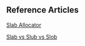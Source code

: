 ## Reference Articles

[Slab Allocator](https://www.kernel.org/doc/gorman/html/understand/understand011.html)

[Slab vs Slub vs Slob](https://hammertux.github.io/slab-allocator)

